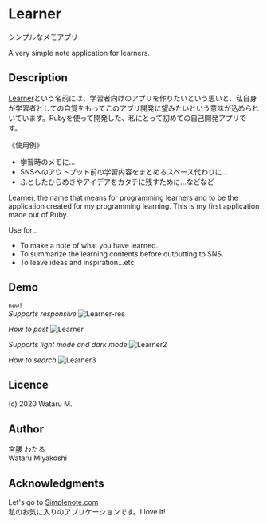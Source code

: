 # Learner
シンプルなメモアプリ

A very simple note application for learners.

## Description

[Learner](https://learner-memo-app.herokuapp.com/)という名前には、学習者向けのアプリを作りたいという思いと、私自身が学習者としての自覚をもってこのアプリ開発に望みたいという意味が込められいています。Rubyを使って開発した、私にとって初めての自己開発アプリです。

《使用例》
- 学習時のメモに…
- SNSへのアウトプット前の学習内容をまとめるスペース代わりに…
- ふとしたひらめきやアイデアをカタチに残すために…などなど

[Learner](https://learner-memo-app.herokuapp.com/), the name that means for programming learners and to be the application created for my programming learning.
This is my first application made out of Ruby.

Use for...
* To make a note of what you have learned.
* To summarize the learning contents before outputting to SNS.
* To leave ideas and inspiration...etc

## Demo

`new!`  
*Supports responsive*
![Learner-res](https://user-images.githubusercontent.com/67892455/89116301-51900a80-d4cd-11ea-9a6d-e1a06c15e9c7.gif)


*How to post*
![Learner](https://user-images.githubusercontent.com/67892455/89055475-65d0ec00-d395-11ea-929c-1d2280153df5.gif)


*Supports light mode and dark mode*
![Learner2](https://user-images.githubusercontent.com/67892455/89055489-6c5f6380-d395-11ea-99f6-9b2981d4b0b5.gif)

*How to search*
![Learner3](https://user-images.githubusercontent.com/67892455/89055512-75503500-d395-11ea-8b9a-fc48c86054c1.gif)
## Licence

(c) 2020 Wataru M.
## Author
宮腰 わたる  
Wataru Miyakoshi
## Acknowledgments
Let's go to [Simplenote.com](https://simplenote.com/)  
私のお気に入りのアプリケーションです。I love it!